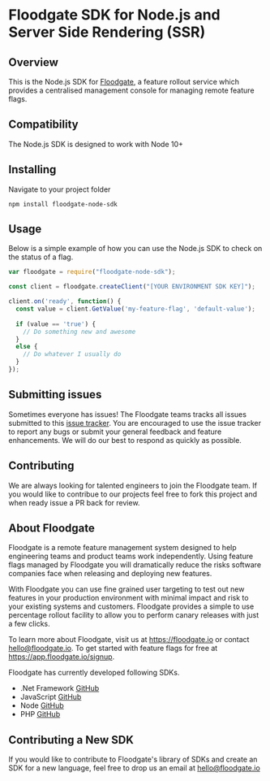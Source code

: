 # Floodgate SDK for Node.js and Server Side Rendering (SSR)

## Overview

This is the Node.js SDK for [Floodgate](https://floodgate.io), a feature rollout service which provides a centralised management console for managing remote feature flags.

## Compatibility

The Node.js SDK is designed to work with Node 10+

## Installing

Navigate to your project folder

```console
npm install floodgate-node-sdk
```

## Usage

Below is a simple example of how you can use the Node.js SDK to check on the status of a flag.

```javascript
var floodgate = require("floodgate-node-sdk");

const client = floodgate.createClient("[YOUR ENVIRONMENT SDK KEY]");

client.on('ready', function() {
  const value = client.GetValue('my-feature-flag', 'default-value');
  
  if (value == 'true') {
    // Do something new and awesome
  }
  else {
    // Do whatever I usually do
  }
});
```

## Submitting issues

Sometimes everyone has issues! The Floodgate teams tracks all issues submitted to this [issue tracker](https://github.com/floodgate-io/node-sdk/issues). You are encouraged to use the issue tracker to report any bugs or submit your general feedback and feature enhancements. We will do our best to respond as quickly as possible.

## Contributing

We are always looking for talented engineers to join the Floodgate team. If you would like to contribue to our projects feel free to fork this project and when ready issue a PR back for review.

## About Floodgate

Floodgate is a remote feature management system designed to help engineering teams and product teams work independently. Using feature flags managed by Floodgate you will dramatically reduce the risks software companies face when releasing and deploying new features.

With Floodgate you can use fine grained user targeting to test out new features in your production environment with minimal impact and risk to your existing systems and customers. Floodgate provides a simple to use percentage rollout facility to allow you to perform canary releases with just a few clicks.

To learn more about Floodgate, visit us at https://floodgate.io or contact hello@floodgate.io. To get started with feature flags for free at https://app.floodgate.io/signup.

Floodgate has currently developed following SDKs.

* .Net Framework [GitHub](https://github.com/floodgate-io/dotnet-framework-sdk)
* JavaScript [GitHub](https://github.com/floodgate-io/javascript-sdk)
* Node [GitHub](https://github.com/floodgate-io/node-sdk)
* PHP [GitHub](https://github.com/floodgate-io/php-sdk)

## Contributing a New SDK

If you would like to contribute to Floodgate's library of SDKs and create an SDK for a new language, feel free to drop us an email at hello@floodgate.io